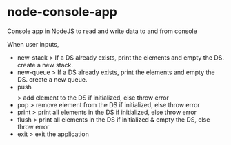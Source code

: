 # node-console-app
Console app in NodeJS to read and write data to and from console

When user inputs,

- new-stack > If a DS already exists, print the elements and empty the DS. create a new stack.
- new-queue > If a DS already exists, print the elements and empty the DS. create a new queue.
- push $$$$ > add element to the DS if initialized, else throw error
- pop > remove element from the DS if initialized, else throw error
- print > print all elements in the DS if initialized, else throw error
- flush > print all elements in the DS if initialized & empty the DS, else throw error
- exit > exit the application
